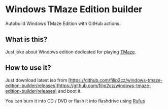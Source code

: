 # Windows TMaze Edition builder
Autobuild Windows TMaze Edition with GitHub actions.

## What is this?
Just joke about Windows edition dedicated for playing [TMaze](https://github.com/ur-fault/tmaze).

## How to use it?
Just download latest iso from [https://github.com/filip2cz/windows-tmaze-edition-builder/releases](https://github.com/filip2cz/windows-tmaze-edition-builder/releases) and boot it.

You can burn it into CD / DVD or flash it into flashdrive using [Rufus](https://rufus.ie/)